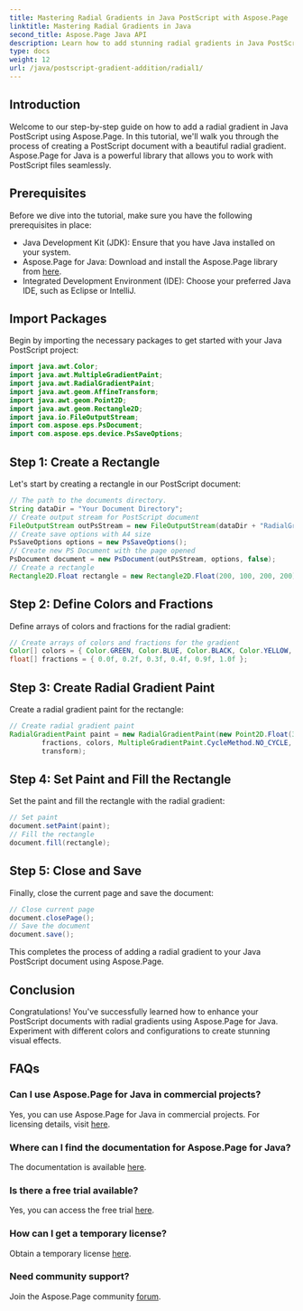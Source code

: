 ```yaml
---
title: Mastering Radial Gradients in Java PostScript with Aspose.Page
linktitle: Mastering Radial Gradients in Java
second_title: Aspose.Page Java API
description: Learn how to add stunning radial gradients in Java PostScript using Aspose.Page for Java. Elevate your PostScript documents with this step-by-step guide.
type: docs
weight: 12
url: /java/postscript-gradient-addition/radial1/
---
```

## Introduction
Welcome to our step-by-step guide on how to add a radial gradient in Java PostScript using Aspose.Page. In this tutorial, we'll walk you through the process of creating a PostScript document with a beautiful radial gradient. Aspose.Page for Java is a powerful library that allows you to work with PostScript files seamlessly.
## Prerequisites
Before we dive into the tutorial, make sure you have the following prerequisites in place:
- Java Development Kit (JDK): Ensure that you have Java installed on your system.
- Aspose.Page for Java: Download and install the Aspose.Page library from [here](https://releases.aspose.com/page/java/).
- Integrated Development Environment (IDE): Choose your preferred Java IDE, such as Eclipse or IntelliJ.
## Import Packages
Begin by importing the necessary packages to get started with your Java PostScript project:
```java
import java.awt.Color;
import java.awt.MultipleGradientPaint;
import java.awt.RadialGradientPaint;
import java.awt.geom.AffineTransform;
import java.awt.geom.Point2D;
import java.awt.geom.Rectangle2D;
import java.io.FileOutputStream;
import com.aspose.eps.PsDocument;
import com.aspose.eps.device.PsSaveOptions;
```
## Step 1: Create a Rectangle
Let's start by creating a rectangle in our PostScript document:
```java
// The path to the documents directory.
String dataDir = "Your Document Directory";
// Create output stream for PostScript document
FileOutputStream outPsStream = new FileOutputStream(dataDir + "RadialGradient1_outPS.ps");
// Create save options with A4 size
PsSaveOptions options = new PsSaveOptions();
// Create new PS Document with the page opened
PsDocument document = new PsDocument(outPsStream, options, false);
// Create a rectangle
Rectangle2D.Float rectangle = new Rectangle2D.Float(200, 100, 200, 200);
```
## Step 2: Define Colors and Fractions
Define arrays of colors and fractions for the radial gradient:
```java
// Create arrays of colors and fractions for the gradient
Color[] colors = { Color.GREEN, Color.BLUE, Color.BLACK, Color.YELLOW, new Color(245, 245, 220), Color.RED };
float[] fractions = { 0.0f, 0.2f, 0.3f, 0.4f, 0.9f, 1.0f };
```
## Step 3: Create Radial Gradient Paint
Create a radial gradient paint for the rectangle:
```java
// Create radial gradient paint
RadialGradientPaint paint = new RadialGradientPaint(new Point2D.Float(300, 200), 100, new Point2D.Float(300, 200),
        fractions, colors, MultipleGradientPaint.CycleMethod.NO_CYCLE, MultipleGradientPaint.ColorSpaceType.SRGB,
        transform);
```
## Step 4: Set Paint and Fill the Rectangle
Set the paint and fill the rectangle with the radial gradient:
```java
// Set paint
document.setPaint(paint);
// Fill the rectangle
document.fill(rectangle);
```
## Step 5: Close and Save
Finally, close the current page and save the document:
```java
// Close current page
document.closePage();
// Save the document
document.save();
```
This completes the process of adding a radial gradient to your Java PostScript document using Aspose.Page.
## Conclusion
Congratulations! You've successfully learned how to enhance your PostScript documents with radial gradients using Aspose.Page for Java. Experiment with different colors and configurations to create stunning visual effects.
## FAQs
### Can I use Aspose.Page for Java in commercial projects?
Yes, you can use Aspose.Page for Java in commercial projects. For licensing details, visit [here](https://purchase.aspose.com/buy).
### Where can I find the documentation for Aspose.Page for Java?
The documentation is available [here](https://reference.aspose.com/page/java/).
### Is there a free trial available?
Yes, you can access the free trial [here](https://releases.aspose.com/).
### How can I get a temporary license?
Obtain a temporary license [here](https://purchase.aspose.com/temporary-license/).
### Need community support?
Join the Aspose.Page community [forum](https://forum.aspose.com/c/page/39).
